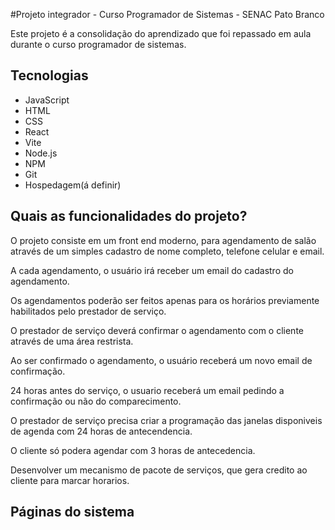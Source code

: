 #Projeto integrador - Curso Programador de Sistemas - SENAC Pato Branco

Este projeto é a consolidação do aprendizado que foi repassado em aula durante o curso programador de sistemas.

## Tecnologias 

- JavaScript
- HTML
- CSS
- React
- Vite
- Node.js
- NPM
- Git
- Hospedagem(á definir)

## Quais as funcionalidades do projeto?

O projeto consiste em um front end moderno, para agendamento de salão através de um simples cadastro de nome completo, telefone celular e email.

A cada agendamento, o usuário irá receber um email do cadastro do agendamento.

Os agendamentos poderão ser feitos apenas para os horários previamente habilitados pelo prestador de serviço.

O prestador de serviço deverá confirmar o agendamento com o cliente através de uma área restrista.

Ao ser confirmado o agendamento, o usuário receberá um novo email de confirmação.

24 horas antes do serviço, o usuario receberá um email pedindo a confirmação ou não do comparecimento.

O prestador de serviço precisa criar a programação das janelas disponiveis de agenda com 24 horas de antecendencia.

O cliente só podera agendar com 3 horas de antecedencia.

Desenvolver um mecanismo de pacote de serviços, que gera credito ao cliente para marcar horarios.


## Páginas do sistema